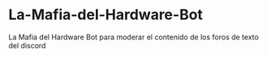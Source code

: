# La-Mafia-del-Hardware-Bot
La Mafia del Hardware Bot  para moderar el contenido de los foros de texto del discord
